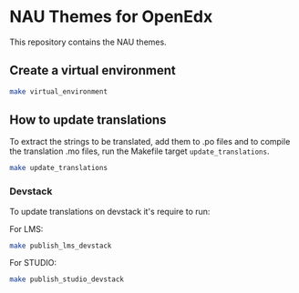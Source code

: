 # NAU Themes for OpenEdx

This repository contains the NAU themes.

## Create a virtual environment

```bash
make virtual_environment
```

## How to update translations

To extract the strings to be translated, add them to .po files and to compile the translation .mo
files, run the Makefile target `update_translations`.

```bash
make update_translations
```

### Devstack

To update translations on devstack it's require to run:

For LMS:
```bash
make publish_lms_devstack
```

For STUDIO:
```bash
make publish_studio_devstack
```
